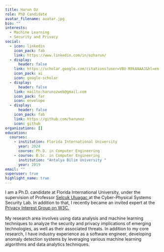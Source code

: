 ```yaml
---
title: Harun Oz
role: PhD Candidate
avatar_filename: avatar.jpg
bio: ""
interests:
  - Machine Learning
  - Security and Privacy
social:
  - icon: linkedin
    icon_pack: fab
    link: https://www.linkedin.com/in/ozharun/
  - display:
      header: false
    link: https://scholar.google.com/citations?user=VBU-R9kAAAAJ&hl=en
    icon_pack: ai
    icon: google-scholar
  - display:
      header: false
    link: mailto:harunozweb@gmail.com
    icon_pack: far
    icon: envelope
  - display:
      header: false
    icon_pack: fab
    link: https://github.com/harunoz
    icon: github
organizations: []
education:
  courses:
    - institution: Florida International University
      year: 2024
      course: Ph.D. in Computer Engineering
    - course: B.Sc. in Computer Engineering
      institution: "Antalya Bilim University "
      year: 2019
email: ""
superuser: true
highlight_name: true
---
```

I am a Ph.D. candidate at Florida International University, under the supervision of Professor [Selcuk Uluagac ](https://web.eng.fiu.edu/selcuk/)at the Cyber-Physical Systems Security Lab. In addition to that, I recently became an invited expert at the [Privacy Interest Group on W3C. ](https://www.w3.org/groups/ig/privacy/ipr/)\
\
My research area involves using data analysis and machine learning techniques to analyze the security and privacy implications of emerging technologies, as well as their associated threats. In addition to my core research, I have industry experience as a software engineer, developing anomaly detection systems by leveraging various machine learning algorithms and data analytics techniques.